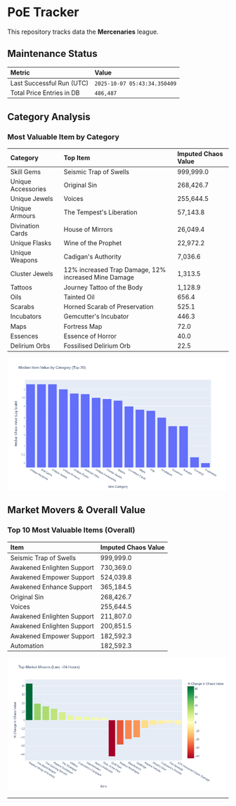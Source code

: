# PoE Tracker

This repository tracks data the **Mercenaries** league.

## Maintenance Status

<!-- START_MAINTENANCE -->
| Metric | Value |
|:---|:---|
| Last Successful Run (UTC) | `2025-10-07 05:43:34.350409` |
| Total Price Entries in DB | `486,487` |

<!-- END_MAINTENANCE -->

## Category Analysis

<!-- START_CATEGORY_ANALYSIS -->
### Most Valuable Item by Category
| Category | Top Item | Imputed Chaos Value |
| :--- | :--- | :--- |
| Skill Gems | Seismic Trap of Swells | 999,999.0 |
| Unique Accessories | Original Sin | 268,426.7 |
| Unique Jewels | Voices | 255,644.5 |
| Unique Armours | The Tempest's Liberation | 57,143.8 |
| Divination Cards | House of Mirrors | 26,049.4 |
| Unique Flasks | Wine of the Prophet | 22,972.2 |
| Unique Weapons | Cadigan's Authority | 7,036.6 |
| Cluster Jewels | 12% increased Trap Damage, 12% increased Mine Damage | 1,313.5 |
| Tattoos | Journey Tattoo of the Body | 1,128.9 |
| Oils | Tainted Oil | 656.4 |
| Scarabs | Horned Scarab of Preservation | 525.1 |
| Incubators | Gemcutter's Incubator | 446.3 |
| Maps | Fortress Map | 72.0 |
| Essences | Essence of Horror | 40.0 |
| Delirium Orbs | Fossilised Delirium Orb | 22.5 |


![Category Analysis Chart](charts/category_analysis.png)
<!-- END_CATEGORY_ANALYSIS -->

## Market Movers & Overall Value

<!-- START_ANALYSIS -->
### Top 10 Most Valuable Items (Overall)
| Item | Imputed Chaos Value |
| :--- | :--- |
| Seismic Trap of Swells | 999,999.0 |
| Awakened Enlighten Support | 730,369.0 |
| Awakened Empower Support | 524,039.8 |
| Awakened Enhance Support | 365,184.5 |
| Original Sin | 268,426.7 |
| Voices | 255,644.5 |
| Awakened Enlighten Support | 211,807.0 |
| Awakened Enlighten Support | 200,851.5 |
| Awakened Empower Support | 182,592.3 |
| Automation | 182,592.3 |


![Market Movers Chart](charts/market_movers.png)
<!-- END_ANALYSIS -->

---
